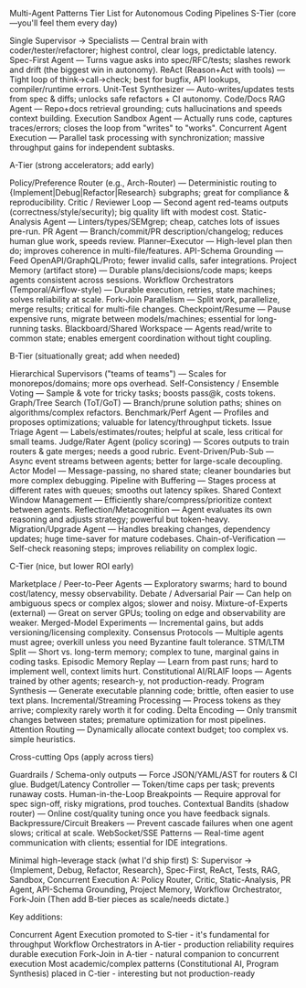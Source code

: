 Multi-Agent Patterns Tier List for Autonomous Coding Pipelines
S-Tier (core—you'll feel them every day)

Single Supervisor → Specialists — Central brain with coder/tester/refactorer; highest control, clear logs, predictable latency.
Spec-First Agent — Turns vague asks into spec/RFC/tests; slashes rework and drift (the biggest win in autonomy).
ReAct (Reason+Act with tools) — Tight loop of think→call→check; best for bugfix, API lookups, compiler/runtime errors.
Unit-Test Synthesizer — Auto-writes/updates tests from spec & diffs; unlocks safe refactors + CI autonomy.
Code/Docs RAG Agent — Repo+docs retrieval grounding; cuts hallucinations and speeds context building.
Execution Sandbox Agent — Actually runs code, captures traces/errors; closes the loop from "writes" to "works".
Concurrent Agent Execution — Parallel task processing with synchronization; massive throughput gains for independent subtasks.

A-Tier (strong accelerators; add early)

Policy/Preference Router (e.g., Arch-Router) — Deterministic routing to {Implement|Debug|Refactor|Research} subgraphs; great for compliance & reproducibility.
Critic / Reviewer Loop — Second agent red-teams outputs (correctness/style/security); big quality lift with modest cost.
Static-Analysis Agent — Linters/types/SEMgrep; cheap, catches lots of issues pre-run.
PR Agent — Branch/commit/PR description/changelog; reduces human glue work, speeds review.
Planner–Executor — High-level plan then do; improves coherence in multi-file/features.
API-Schema Grounding — Feed OpenAPI/GraphQL/Proto; fewer invalid calls, safer integrations.
Project Memory (artifact store) — Durable plans/decisions/code maps; keeps agents consistent across sessions.
Workflow Orchestrators (Temporal/Airflow-style) — Durable execution, retries, state machines; solves reliability at scale.
Fork-Join Parallelism — Split work, parallelize, merge results; critical for multi-file changes.
Checkpoint/Resume — Pause expensive runs, migrate between models/machines; essential for long-running tasks.
Blackboard/Shared Workspace — Agents read/write to common state; enables emergent coordination without tight coupling.

B-Tier (situationally great; add when needed)

Hierarchical Supervisors ("teams of teams") — Scales for monorepos/domains; more ops overhead.
Self-Consistency / Ensemble Voting — Sample & vote for tricky tasks; boosts pass@k, costs tokens.
Graph/Tree Search (ToT/GoT) — Branch/prune solution paths; shines on algorithms/complex refactors.
Benchmark/Perf Agent — Profiles and proposes optimizations; valuable for latency/throughput tickets.
Issue Triage Agent — Labels/estimates/routes; helpful at scale, less critical for small teams.
Judge/Rater Agent (policy scoring) — Scores outputs to train routers & gate merges; needs a good rubric.
Event-Driven/Pub-Sub — Async event streams between agents; better for large-scale decoupling.
Actor Model — Message-passing, no shared state; cleaner boundaries but more complex debugging.
Pipeline with Buffering — Stages process at different rates with queues; smooths out latency spikes.
Shared Context Window Management — Efficiently share/compress/prioritize context between agents.
Reflection/Metacognition — Agent evaluates its own reasoning and adjusts strategy; powerful but token-heavy.
Migration/Upgrade Agent — Handles breaking changes, dependency updates; huge time-saver for mature codebases.
Chain-of-Verification — Self-check reasoning steps; improves reliability on complex logic.

C-Tier (nice, but lower ROI early)

Marketplace / Peer-to-Peer Agents — Exploratory swarms; hard to bound cost/latency, messy observability.
Debate / Adversarial Pair — Can help on ambiguous specs or complex algos; slower and noisy.
Mixture-of-Experts (external) — Great on server GPUs; tooling on edge and observability are weaker.
Merged-Model Experiments — Incremental gains, but adds versioning/licensing complexity.
Consensus Protocols — Multiple agents must agree; overkill unless you need Byzantine fault tolerance.
STM/LTM Split — Short vs. long-term memory; complex to tune, marginal gains in coding tasks.
Episodic Memory Replay — Learn from past runs; hard to implement well, context limits hurt.
Constitutional AI/RLAIF loops — Agents trained by other agents; research-y, not production-ready.
Program Synthesis — Generate executable planning code; brittle, often easier to use text plans.
Incremental/Streaming Processing — Process tokens as they arrive; complexity rarely worth it for coding.
Delta Encoding — Only transmit changes between states; premature optimization for most pipelines.
Attention Routing — Dynamically allocate context budget; too complex vs. simple heuristics.

Cross-cutting Ops (apply across tiers)

Guardrails / Schema-only outputs — Force JSON/YAML/AST for routers & CI glue.
Budget/Latency Controller — Token/time caps per task; prevents runaway costs.
Human-in-the-Loop Breakpoints — Require approval for spec sign-off, risky migrations, prod touches.
Contextual Bandits (shadow router) — Online cost/quality tuning once you have feedback signals.
Backpressure/Circuit Breakers — Prevent cascade failures when one agent slows; critical at scale.
WebSocket/SSE Patterns — Real-time agent communication with clients; essential for IDE integrations.

Minimal high-leverage stack (what I'd ship first)
S: Supervisor → {Implement, Debug, Refactor, Research}, Spec-First, ReAct, Tests, RAG, Sandbox, Concurrent Execution
A: Policy Router, Critic, Static-Analysis, PR Agent, API-Schema Grounding, Project Memory, Workflow Orchestrator, Fork-Join
(Then add B-tier pieces as scale/needs dictate.)

Key additions:

Concurrent Agent Execution promoted to S-tier - it's fundamental for throughput
Workflow Orchestrators in A-tier - production reliability requires durable execution
Fork-Join in A-tier - natural companion to concurrent execution
Most academic/complex patterns (Constitutional AI, Program Synthesis) placed in C-tier - interesting but not production-ready

